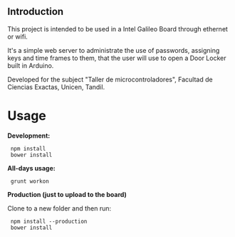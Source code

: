 ## Introduction

This project is intended to be used in a Intel Galileo Board through ethernet or wifi.

It's a simple web server to administrate the use of passwords, assigning keys and time frames to them, that the user will use to open a Door Locker built in Arduino.

Developed for the subject "Taller de microcontroladores", Facultad de Ciencias Exactas, Unicen, Tandil.

# Usage

**Development:**

     npm install
     bower install

**All-days usage:**

     grunt workon

**Production (just to upload to the board)**

Clone to a new folder and then run:

     npm install --production
     bower install
